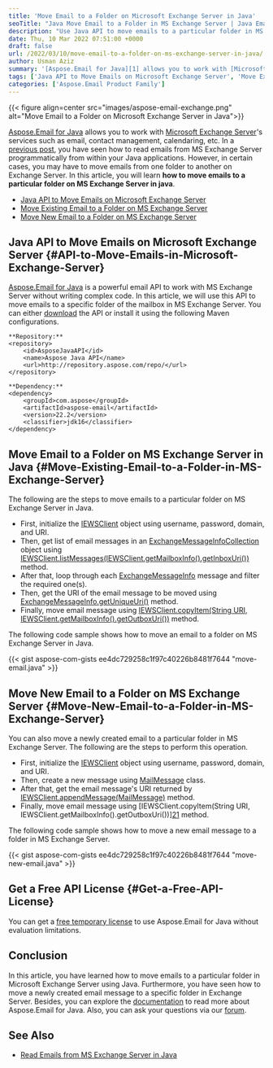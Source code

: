 ```yaml
---
title: 'Move Email to a Folder on Microsoft Exchange Server in Java'
seoTitle: "Java Move Email to a Folder in MS Exchange Server | Java Email API"
description: "Use Java API to move emails to a particular folder in MS Exchange Server in Java. Move newly created email messages to a specific folder in Exchange Server."
date: Thu, 10 Mar 2022 07:51:00 +0000
draft: false
url: /2022/03/10/move-email-to-a-folder-on-ms-exchange-server-in-java/
author: Usman Aziz
summary: '[Aspose.Email for Java][1] allows you to work with [Microsoft Exchange Server][2] services such as email, contact management, calendaring, etc. In a [previous post][3], you have seen how to read emails from MS Exchange Server programmatically from within your Java applications. However, in certain cases, you may have to move emails from one folder to another on Exchange Server. In this article, you will learn **how to move emails to a particular folder on MS Exchange Server in java**.'
tags: ['Java API to Move Emails on Microsoft Exchange Server', 'Move Existing Email to a Folder on MS Exchange Server', 'Move New Email to a Folder on MS Exchange Server in Java']
categories: ['Aspose.Email Product Family']
---
```




{{< figure align=center src="images/aspose-email-exchange.png" alt="Move Email to a Folder on Microsoft Exchange Server in Java">}}


[Aspose.Email for Java][4] allows you to work with [Microsoft Exchange Server][5]'s services such as email, contact management, calendaring, etc. In a [previous post][6], you have seen how to read emails from MS Exchange Server programmatically from within your Java applications. However, in certain cases, you may have to move emails from one folder to another on Exchange Server. In this article, you will learn **how to move emails to a particular folder on MS Exchange Server in java**.

*   [Java API to Move Emails on Microsoft Exchange Server][7]
*   [Move Existing Email to a Folder on MS Exchange Server][8]
*   [Move New Email to a Folder on MS Exchange Server][9]

## Java API to Move Emails on Microsoft Exchange Server {#API-to-Move-Emails-in-Microsoft-Exchange-Server}

[Aspose.Email for Java][10] is a powerful email API to work with MS Exchange Server without writing complex code. In this article, we will use this API to move emails to a specific folder of the mailbox in MS Exchange Server. You can either [download][11] the API or install it using the following Maven configurations.

```
**Repository:**
<repository>
    <id>AsposeJavaAPI</id>
    <name>Aspose Java API</name>
    <url>http://repository.aspose.com/repo/</url>
</repository>

**Dependency:**
<dependency>
    <groupId>com.aspose</groupId>
    <artifactId>aspose-email</artifactId>
    <version>22.2</version>
    <classifier>jdk16</classifier>
</dependency>
```

## Move Email to a Folder on MS Exchange Server in Java {#Move-Existing-Email-to-a-Folder-in-MS-Exchange-Server}

The following are the steps to move emails to a particular folder on MS Exchange Server in Java.

*   First, initialize the [IEWSClient][12] object using username, password, domain, and URI.
*   Then, get list of email messages in an [ExchangeMessageInfoCollection][13] object using [IEWSClient.listMessages(IEWSClient.getMailboxInfo().getInboxUri())][14] method.
*   After that, loop through each [ExchangeMessageInfo][15] message and filter the required one(s).
*   Then, get the URI of the email message to be moved using [ExchangeMessageInfo.getUniqueUri()][16] method.
*   Finally, move email message using [IEWSClient.copyItem(String URI, IEWSClient.getMailboxInfo().getOutboxUri())][17] method.

The following code sample shows how to move an email to a folder on MS Exchange Server in Java.

{{< gist aspose-com-gists ee4dc729258c1f97c40226b8481f7644 "move-email.java" >}}

## Move New Email to a Folder on MS Exchange Server {#Move-New-Email-to-a-Folder-in-MS-Exchange-Server}

You can also move a newly created email to a particular folder in MS Exchange Server. The following are the steps to perform this operation.

*   First, initialize the [IEWSClient][18] object using username, password, domain, and URI.
*   Then, create a new message using [MailMessage][19] class.
*   After that, get the email message's URI returned by [IEWSClient.appendMessage(MailMessage)][20] method.
*   Finally, move email message using [](https://apireference.aspose.com/email/java/com.aspose.email/IEWSClient#copyItem(java.lang.String,%20java.lang.String))[IEWSClient.copyItem(String URI, IEWSClient.getMailboxInfo().getOutboxUri())][21] method.

The following code sample shows how to move a new email message to a folder in MS Exchange Server.

{{< gist aspose-com-gists ee4dc729258c1f97c40226b8481f7644 "move-new-email.java" >}}

## Get a Free API License {#Get-a-Free-API-License}

You can get a [free temporary license][22] to use Aspose.Email for Java without evaluation limitations.

## Conclusion

In this article, you have learned how to move emails to a particular folder in Microsoft Exchange Server using Java. Furthermore, you have seen how to move a newly created email message to a specific folder in Exchange Server. Besides, you can explore the [documentation][23] to read more about Aspose.Email for Java. Also, you can ask your questions via our [forum][24].

## See Also

*   [Read Emails from MS Exchange Server in Java][25]




[1]: https://products.aspose.com/email/java/
[2]: https://en.wikipedia.org/wiki/Microsoft_Exchange_Server
[3]: https://blog.aspose.com/2021/03/22/read-emails-from-ms-exchange-server-using-java/
[4]: https://products.aspose.com/email/java/
[5]: https://en.wikipedia.org/wiki/Microsoft_Exchange_Server
[6]: https://blog.aspose.com/2021/03/22/read-emails-from-ms-exchange-server-using-java/
[7]: #API-to-Move-Emails-in-Microsoft-Exchange-Server
[8]: #Move-Existing-Email-to-a-Folder-in-MS-Exchange-Server
[9]: #Move-New-Email-to-a-Folder-in-MS-Exchange-Server
[10]: https://products.aspose.com/email/java/
[11]: https://downloads.aspose.com/email/java/
[12]: https://apireference.aspose.com/email/java/com.aspose.email/IEWSClient
[13]: https://apireference.aspose.com/email/java/com.aspose.email/ExchangeMessageInfoCollection
[14]: https://apireference.aspose.com/email/java/com.aspose.email/IEWSClient#listMessages(java.lang.String)
[15]: https://apireference.aspose.com/email/java/com.aspose.email/ExchangeMessageInfo
[16]: https://apireference.aspose.com/email/java/com.aspose.email/ExchangeMessageInfo#getUniqueUri()
[17]: https://apireference.aspose.com/email/java/com.aspose.email/IEWSClient#copyItem(java.lang.String,%20java.lang.String)
[18]: https://apireference.aspose.com/email/java/com.aspose.email/IEWSClient
[19]: https://apireference.aspose.com/email/java/com.aspose.email/MailMessage
[20]: https://apireference.aspose.com/email/java/com.aspose.email/IEWSClient#appendMessage(com.aspose.email.MailMessage)
[21]: https://apireference.aspose.com/email/java/com.aspose.email/IEWSClient#copyItem(java.lang.String,%20java.lang.String)
[22]: https://purchase.aspose.com/temporary-license
[23]: https://docs.aspose.com/email/java/
[24]: https://forum.aspose.com/
[25]: https://blog.aspose.com/2021/03/22/read-emails-from-ms-exchange-server-using-java/




